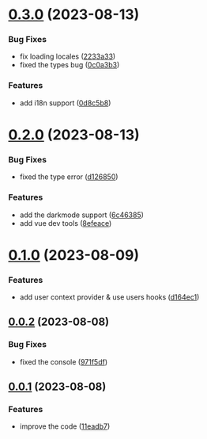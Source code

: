# [0.3.0](https://github.com/xiaoluoboding/auth-ui-vue/compare/v0.2.0...v0.3.0) (2023-08-13)


### Bug Fixes

* fix loading locales ([2233a33](https://github.com/xiaoluoboding/auth-ui-vue/commit/2233a336bb9ba9cb9cf8cb318c9c9b127941ee38))
* fixed the types bug ([0c0a3b3](https://github.com/xiaoluoboding/auth-ui-vue/commit/0c0a3b368f571a6e99ad007c8ae08c23c5fd1132))


### Features

* add i18n support ([0d8c5b8](https://github.com/xiaoluoboding/auth-ui-vue/commit/0d8c5b8587743e9855d5e45dc4939305352a5def))



# [0.2.0](https://github.com/xiaoluoboding/auth-ui-vue/compare/v0.1.0...v0.2.0) (2023-08-13)


### Bug Fixes

* fixed the type error ([d126850](https://github.com/xiaoluoboding/auth-ui-vue/commit/d12685060f3d52b727be482b13284d8e1b6eb659))


### Features

* add the darkmode support ([6c46385](https://github.com/xiaoluoboding/auth-ui-vue/commit/6c46385d5e2a5fb9b2274e4b6b7f1692e30dfefd))
* add vue dev tools ([8efeace](https://github.com/xiaoluoboding/auth-ui-vue/commit/8efeace23d3f6e20401e1149e88d494b1c2813f6))



# [0.1.0](https://github.com/xiaoluoboding/auth-ui-vue/compare/v0.0.2...v0.1.0) (2023-08-09)


### Features

* add user context provider & use users hooks ([d164ec1](https://github.com/xiaoluoboding/auth-ui-vue/commit/d164ec12385d5085012a82ea4facd5fd97e4f689))



## [0.0.2](https://github.com/xiaoluoboding/auth-ui-vue/compare/v0.0.1...v0.0.2) (2023-08-08)


### Bug Fixes

* fixed the console ([971f5df](https://github.com/xiaoluoboding/auth-ui-vue/commit/971f5df946e5d7ddd62d63eba9a1e2c497a59db8))



## [0.0.1](https://github.com/xiaoluoboding/auth-ui-vue/compare/11eadb71b9eb2256a5cec7c215746536ee1a0f71...v0.0.1) (2023-08-08)


### Features

* improve the code ([11eadb7](https://github.com/xiaoluoboding/auth-ui-vue/commit/11eadb71b9eb2256a5cec7c215746536ee1a0f71))



